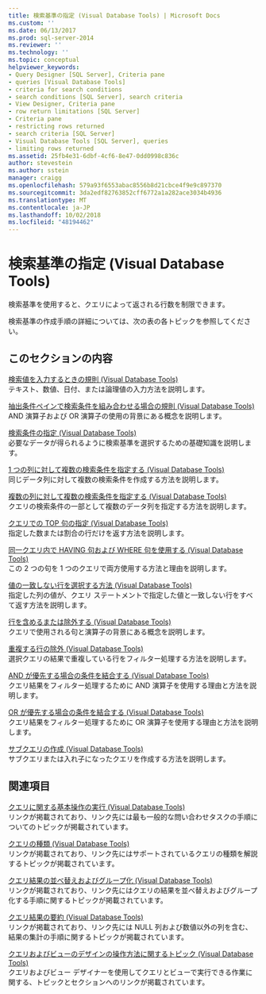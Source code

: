 ```yaml
---
title: 検索基準の指定 (Visual Database Tools) | Microsoft Docs
ms.custom: ''
ms.date: 06/13/2017
ms.prod: sql-server-2014
ms.reviewer: ''
ms.technology: ''
ms.topic: conceptual
helpviewer_keywords:
- Query Designer [SQL Server], Criteria pane
- queries [Visual Database Tools]
- criteria for search conditions
- search conditions [SQL Server], search criteria
- View Designer, Criteria pane
- row return limitations [SQL Server]
- Criteria pane
- restricting rows returned
- search criteria [SQL Server]
- Visual Database Tools [SQL Server], queries
- limiting rows returned
ms.assetid: 25fb4e31-6dbf-4cf6-8e47-0dd0998c836c
author: stevestein
ms.author: sstein
manager: craigg
ms.openlocfilehash: 579a93f6553abac8556b8d21cbce4f9e9c897370
ms.sourcegitcommit: 3da2edf82763852cff6772a1a282ace3034b4936
ms.translationtype: MT
ms.contentlocale: ja-JP
ms.lasthandoff: 10/02/2018
ms.locfileid: "48194462"
---
```

# <a name="specify-search-criteria-visual-database-tools"></a>検索基準の指定 (Visual Database Tools)
  検索基準を使用すると、クエリによって返される行数を制限できます。  
  
 検索基準の作成手順の詳細については、次の表の各トピックを参照してください。  
  
## <a name="in-this-section"></a>このセクションの内容  
 [検索値を入力するときの規則 (Visual Database Tools)](visual-database-tools.md)  
 テキスト、数値、日付、または論理値の入力方法を説明します。  
  
 [抽出条件ペインで検索条件を組み合わせる場合の規則 (Visual Database Tools)](conventions-combine-search-conditions-in-criteria-pane-visual-db-tools.md)  
 AND 演算子および OR 演算子の使用の背景にある概念を説明します。  
  
 [検索条件の指定 (Visual Database Tools)](specify-search-conditions-visual-database-tools.md)  
 必要なデータが得られるように検索基準を選択するための基礎知識を説明します。  
  
 [1 つの列に対して複数の検索条件を指定する (Visual Database Tools)](specify-multiple-search-conditions-for-one-column-visual-database-tools.md)  
 同じデータ列に対して複数の検索条件を作成する方法を説明します。  
  
 [複数の列に対して複数の検索条件を指定する (Visual Database Tools)](specify-multiple-search-conditions-for-multiple-columns-visual-database-tools.md)  
 クエリの検索条件の一部として複数のデータ列を指定する方法を説明します。  
  
 [クエリでの TOP 句の指定 (Visual Database Tools)](specify-the-top-clause-in-queries-visual-database-tools.md)  
 指定した数または割合の行だけを返す方法を説明します。  
  
 [同一クエリ内で HAVING 句および WHERE 句を使用する (Visual Database Tools)](use-having-and-where-clauses-in-the-same-query-visual-database-tools.md)  
 この 2 つの句を 1 つのクエリで両方使用する方法と理由を説明します。  
  
 [値の一致しない行を選択する方法 (Visual Database Tools)](select-rows-that-do-not-match-a-value-visual-database-tools.md)  
 指定した列の値が、クエリ ステートメントで指定した値と一致しない行をすべて返す方法を説明します。  
  
 [行を含めるまたは除外する (Visual Database Tools)](include-or-exclude-rows-visual-database-tools.md)  
 クエリで使用される句と演算子の背景にある概念を説明します。  
  
 [重複する行の除外 (Visual Database Tools)](exclude-duplicate-rows-visual-database-tools.md)  
 選択クエリの結果で重複している行をフィルター処理する方法を説明します。  
  
 [AND が優先する場合の条件を結合する (Visual Database Tools)](combine-conditions-when-and-has-precedence-visual-database-tools.md)  
 クエリ結果をフィルター処理するために AND 演算子を使用する理由と方法を説明します。  
  
 [OR が優先する場合の条件を結合する (Visual Database Tools)](combine-conditions-when-or-has-precedence-visual-database-tools.md)  
 クエリ結果をフィルター処理するために OR 演算子を使用する理由と方法を説明します。  
  
 [サブクエリの作成 (Visual Database Tools)](create-subqueries-visual-database-tools.md)  
 サブクエリまたは入れ子になったクエリを作成する方法を説明します。  
  
## <a name="related-sections"></a>関連項目  
 [クエリに関する基本操作の実行 (Visual Database Tools)](perform-basic-operations-with-queries-visual-database-tools.md)  
 リンクが掲載されており、リンク先には最も一般的な問い合わせタスクの手順についてのトピックが掲載されています。  
  
 [クエリの種類 (Visual Database Tools)](types-of-queries-visual-database-tools.md)  
 リンクが掲載されており、リンク先にはサポートされているクエリの種類を解説するトピックが掲載されています。  
  
 [クエリ結果の並べ替えおよびグループ化 (Visual Database Tools)](sort-and-group-query-results-visual-database-tools.md)  
 リンクが掲載されており、リンク先にはクエリの結果を並べ替えおよびグループ化する手順に関するトピックが掲載されています。  
  
 [クエリ結果の要約 (Visual Database Tools)](summarize-query-results-visual-database-tools.md)  
 リンクが掲載されており、リンク先には NULL 列および数値以外の列を含む、結果の集計の手順に関するトピックが掲載されています。  
  
 [クエリおよびビューのデザインの操作方法に関するトピック (Visual Database Tools)](design-queries-and-views-how-to-topics-visual-database-tools.md)  
 クエリおよびビュー デザイナーを使用してクエリとビューで実行できる作業に関する、トピックとセクションへのリンクが掲載されています。  
  
  
